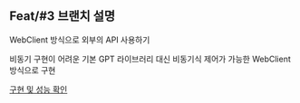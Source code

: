 ## Feat/#3 브랜치 설명
WebClient 방식으로 외부의 API 사용하기

비동기 구현이 어려운 기본 GPT 라이브러리 대신 비동기식 제어가 가능한 WebClient 방식으로 구현

[구현 및 성능 확인](https://blog.naver.com/programse/223495548221)
